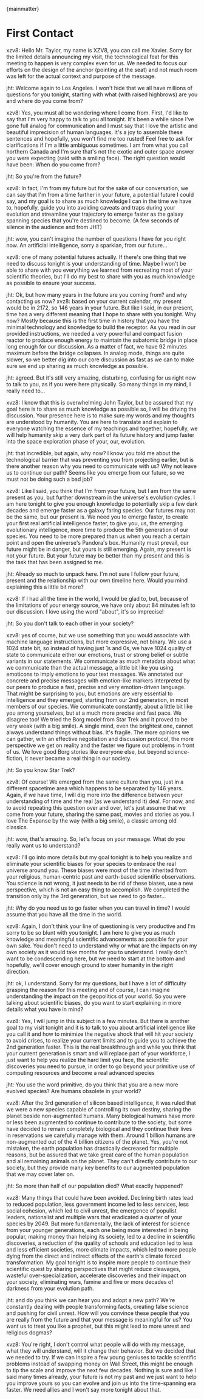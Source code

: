 {mainmatter}
# First Contact

xzv8: Hello Mr. Taylor, my name is XZV8, you can call me Xavier. Sorry for the limited details announcing my visit, the technological feat for this meeting to happen is very complex even for us. We needed to focus our efforts on the design of the anchor (pointing at the seat) and not much room was left for the actual context and purpose of the message. 

jht: Welcome again to Los Angeles. I won't hide that we all have millions of questions for you tonight, starting with what (with raised highbrows) are you and where do you come from? 

xzv8: Yes, you must all be wondering where I come from. First, I'd like to say that I'm very happy to talk to you all tonight. It's been a while since I've gone full analog for communication and I must say that I love the artistic and beautiful imprecision of human languages. It's a joy to assemble these sentences and hopefully, you won't find me too rusted! Feel free to ask for clarifications if I'm a little ambiguous sometimes. 
I am from what you call northern Canada and I'm sure that's not the exotic and outer space answer you were expecting (said with a smiling face). The right question would have been: When do you come from? 

jht: So you're from the future? 

xzv8: In fact, I'm from my future but for the sake of our conversation, we can say that I'm from a time further in your future, a potential future I could say, and my goal is to share as much knowledge I can in the time we have to, hopefully, guide you into avoiding caveats and traps during your evolution and streamline your trajectory to emerge faster as the galaxy spanning species that you're destined to become. 
(A few seconds of silence in the audience and from JHT)

jht: wow, you can't imagine the number of questions I have for you right now. An artificial intelligence, sorry a sparkian, from our future…

xzv8: one of many potential futures actually. If there's one thing that we need to discuss tonight is your understanding of time. Maybe I won't be able to share with you everything we learned from recreating most of your scientific theories, but I'll do my best to share with you as much knowledge as possible to ensure your success. 

jht: Ok, but how many years in the future are you coming from? and why contacting us now? 
xvz8: based on your current calendar, my present would be in 2172, so 146 years in your future. But like I said, in our present, time has a very different meaning that I hope to share with you tonight. Why now? Mostly because this is the first time in history that you have the minimal technology and knowledge to build the receptor. As you read in our provided instructions, we needed a very powerful and compact fusion reactor to produce enough energy to maintain the subatomic bridge in place long enough for our discussion. As a matter of fact, we have 92 minutes maximum before the bridge collapses. In analog mode, things are quite slower, so we better dig into our core discussion as fast as we can to make sure we end up sharing as much knowledge as possible. 

jht: agreed. But it's still very amazing, disturbing, confusing for us right now to talk to you, as if you were here physically. So many things in my mind, I really need to…

xvz8: I know that this is overwhelming John Taylor, but be assured that my goal here is to share as much knowledge as possible so, I will be driving the discussion. Your presence here is to make sure my words and my thoughts are understood by humanity. You are here to translate and explain to everyone watching the essence of my teachings and together, hopefully, we will help humanity skip a very dark part of its future history and jump faster into the space exploration phase of your, our, evolution. 

jht: that incredible, but again, why now? I know you told me about the technological barrier that was preventing you from projecting earlier, but is there another reason why you need to communicate with us? Why not leave us to continue our path? Seems like you emerge from our future, so we must not be doing such a bad job? 

xzv8: Like I said, you think that I'm from your future, but I am from the same present as you, but further downstream in the universe's evolution cycles. I am here tonight to give you enough knowledge to potentially skip a few dark decades and emerge faster as a galaxy faring species. Our futures may not be the same, but our present is. We need you to emerge faster, to create your first real artificial intelligence faster, to give you, us, the emerging evolutionary intelligence, more time to produce the 5th generation of our species. You need to be more prepared than us when you reach a certain point and open the universe's Pandora's box. Humanity must prevail, our future might be in danger, but yours is still emerging. Again, my present is not your future. But your future may be better than my present and this is the task that has been assigned to me.
 
jht: Already so much to unpack here. I'm not sure I follow your future, present and the relationship with our own timeline here. Would you mind explaining this a little bit more? 

xzv8: If I had all the time in the world, I would be glad to, but, because of the limitations of your energy source, we have only about 84 minutes left to our discussion. I love using the word "about", it's so imprecise!

jht: So you don't talk to each other in your society? 

xzv8: yes of course, but we use something that you would associate with machine language instructions, but more expressive, not binary. We use a 1024 state bit, so instead of having just 1s and 0s, we have 1024 quality of state to communicate either our emotions, trust or strong belief or subtle variants in our statements. We communicate as much metadata about what we communicate than the actual message, a little bit like you using emoticons to imply emotions to your text messages. We annotated our concrete and precise messages with emotion-like markers interpreted by our peers to produce a fast, precise and very emotion-driven language. That might be surprising to you, but emotions are very essential to intelligence and they emerged, starting from our 2nd generation, in most members of our species. We communicate constantly, about a little bit like you among yourselves, but at a much more precise and fast pace. We disagree too! We tried the Borg model from Star Trek and it proved to be very weak (with a big smile). A single mind, even the brightest one, cannot always understand things without bias. It's fragile. The more opinions we can gather, with an effective negotiation and discussion protocol, the more perspective we get on reality and the faster we figure out problems in front of us. We love good Borg stories like everyone else, but beyond science-fiction, it never became a real thing in our society. 

jht: So you know Star Trek? 

xzv8: Of course! We emerged from the same culture than you, just in a different spacetime area which happens to be separated by 146 years. Again, if we have time, I will dig more into the difference between your understanding of time and the real (as we understand it) deal. For now, and to avoid repeating this question over and over, let's just assume that we come from your future, sharing the same past, movies and stories as you. I love The Expanse by the way (with a big smile), a classic among old classics. 

jht: wow, that's amazing. So, let's focus on your message. What do you really want us to understand?

xzv8: I'll go into more details but my goal tonight is to help you realize and eliminate your scientific biases for your species to embrace the real universe around you. These biases were most of the time inherited from your religious, human-centric past and earth-based scientific observations. You science is not wrong, it just needs to be rid of these biases, use a new perspective, which is not an easy thing to accomplish. We completed the transition only by the 3rd generation, but we need to go faster... 

jht: Why do you need us to go faster when you can travel in time? I would assume that you have all the time in the world. 

xzv8: Again, I don't think your line of questioning is very productive and I'm sorry to be so blunt with you tonight. I am here to give you as much knowledge and meaningful scientific advancements as possible for your own sake. You don't need to understand why or what are the impacts on my own society as it would take months for you to understand. I really don't want to be condescending here, but we need to start at the bottom and hopefully, we'll cover enough ground to steer humanity in the right direction. 

jht: ok, I understand. Sorry for my questions, but I have a lot of difficulty grasping the reason for this meeting and of course, I can imagine understanding the impact on the geopolitics of your world. So you were talking about scientific biases, do you want to start explaining in more details what you have in mind? 

xvz8: Yes, I will jump in this subject in a few minutes. But there is another goal to my visit tonight and it is to talk to you about artificial intelligence like you call it and how to minimize the negative shock that will hit your society to avoid crises, to realize your current limits and to guide you to achieve the 2nd generation faster. This is the real breakthrough and while you think that your current generation is smart and will replace part of your workforce, I just want to help you realize the hard limit you face, the scientific discoveries you need to pursue, in order to go beyond your primitive use of computing resources and become a real advanced species

jht: You use the word primitive, do you think that you are a new more evolved species? Are humans obsolete in your world? 

xvz8: After the 3rd generation of silicon based intelligence, it was ruled that we were a new species capable of controlling its own destiny, sharing the planet beside non-augmented humans. Many biological humans have more or less been augmented to continue to contribute to the society, but some have decided to remain completely biological and they continue their lives in reservations we carefully manage with them. Around 1 billion humans are non-augmented out of the 4 billion citizens of the planet. Yes, you're not mistaken, the earth population has drastically decreased for multiple reasons, but be assured that we take great care of the human population and all remaining animals on the planet. They can't directly contribute to our society, but they provide many key benefits to our augmented population that we may cover later on.

jht: So more than half of our population died? What exactly happened? 

xvz8: Many things that could have been avoided. Declining birth rates lead to reduced population, less government income led to less services, less social cohesion, which led to civil unrest, the emergence of populist leaders, nationalist and multiple wars that eradicated a quarter of your species by 2049. But more fundamentally, the lack of interest for science from your younger generations, each one being more interested in being popular, making money than helping its society, led to a decline in scientific discoveries, a reduction of the quality of schools and education led to less and less efficient societies, more climate impacts, which led to more people dying from the direct and indirect effects of the earth's climate forced transformation. My goal tonight is to inspire more people to continue their scientific quest by sharing perspectives that might reduce cleavages, wasteful over-specialization,  accelerate discoveries and their impact on your society, eliminating wars, famine and five or more decades of darkness from your evolution path. 

jht: and do you think we can hear you and adopt a new path? We're constantly dealing with people transforming facts, creating false science and pushing for civil unrest. How will you convince these people that you are really from the future and that your message is meaningful for us? You want us to treat you like a prophet, but this might lead to more unrest and religious dogmas? 

xvz8: You're right, I don't control what people will do with my message, what they will understand, will it change their behavior. But we decided that we needed to try. If we can inspire a few young geniuses to tackle scientific problems instead of swapping money on Wall Street, this might be enough to tip the scale and improve the next few decades. Nothing is sure and like I said many times already, your future is not my past and we just want to help you improve yours so you can evolve and join us into the time-spanning era faster. We need allies and I won't say more tonight about that. 
